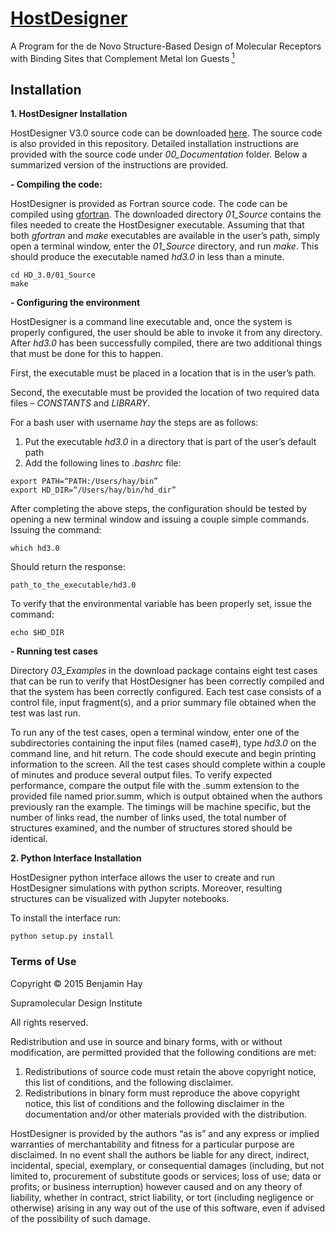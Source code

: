# [HostDesigner](https://github.com/kbsezginel/HostDesigner)
A Program for the de Novo Structure-Based Design of Molecular Receptors with Binding Sites that Complement Metal Ion Guests
[<sup>1</sup>](http://pubs.acs.org/doi/full/10.1021/ic0202920)
## Installation
**1. HostDesigner Installation**

HostDesigner V3.0 source code can be downloaded [here](https://sourceforge.net/projects/hostdesigner-v3-0/). The source code is also provided in this repository. Detailed installation instructions are provided with the source code under *00_Documentation* folder. Below a summarized version of the instructions are provided.

**- Compiling the code:**

HostDesigner is provided as Fortran source code. The code can be compiled using [gfortran](https://gcc.gnu.org).
The downloaded directory *01_Source* contains the files needed to create the HostDesigner executable.
Assuming that that both *gfortran* and *make* executables are available in the user’s path, simply open a terminal window, enter the *01_Source* directory, and run *make*. This should produce the executable named *hd3.0* in less than a minute.

```
cd HD_3.0/01_Source
make
```

**- Configuring the environment**

HostDesigner is a command line executable and, once the system is properly configured, the
user should be able to invoke it from any directory. After *hd3.0* has been successfully compiled,
there are two additional things that must be done for this to happen.

First, the executable must be placed in a location that is in the user’s path.

Second, the executable must be provided the location of two required data files – *CONSTANTS* and *LIBRARY*.

For a bash user with username *hay* the steps are as follows:

1.  Put the executable *hd3.0* in a directory that is part of the user’s default path
2.  Add the following lines to *.bashrc* file:

```
export PATH=“PATH:/Users/hay/bin”
export HD_DIR=“/Users/hay/bin/hd_dir”
```

After completing the above steps, the configuration should be tested by opening a new terminal
window and issuing a couple simple commands. Issuing the command:

```
which hd3.0
```

Should return the response:

```
path_to_the_executable/hd3.0
```

To verify that the environmental variable has been properly set, issue the command:

```
echo $HD_DIR
```

**- Running test cases**

Directory *03_Examples* in the download package contains eight test cases that can be run to
verify that HostDesigner has been correctly compiled and that the system has been correctly
configured. Each test case consists of a control file, input fragment(s), and a prior summary file
obtained when the test was last run.

To run any of the test cases, open a terminal window, enter one of the subdirectories containing the input files (named case#), type *hd3.0* on the command line, and hit return.
The code should execute and begin printing information to the screen.
All the test cases should complete within a couple of minutes and produce several output files.
To verify expected performance, compare the output file with the .summ extension to the provided file named prior.summ, which is output obtained when the authors previously ran the example.
The timings will be machine specific, but the number of links read, the number of links used, the total number of structures examined, and the number of structures stored should be identical.


**2. Python Interface Installation**

HostDesigner python interface allows the user to create and run HostDesigner simulations with python scripts. Moreover, resulting structures can be visualized with Jupyter notebooks.

To install the interface run:

```
python setup.py install
```

### Terms of Use
Copyright © 2015 Benjamin Hay

Supramolecular Design Institute

All rights reserved.


Redistribution and use in source and binary forms, with or without modification, are permitted
provided that the following conditions are met:

1.  Redistributions of source code must retain the above copyright notice, this list of conditions, and the following disclaimer.
2.  Redistributions in binary form must reproduce the above copyright notice, this list of conditions and the following disclaimer in the documentation and/or other materials provided with the distribution.

HostDesigner is provided by the authors “as is” and any express or implied warranties of
merchantability and fitness for a particular purpose are disclaimed. In no event shall the authors
be liable for any direct, indirect, incidental, special, exemplary, or consequential damages
(including, but not limited to, procurement of substitute goods or services; loss of use; data or
profits; or business interruption) however caused and on any theory of liability, whether in
contract, strict liability, or tort (including negligence or otherwise) arising in any way out of the
use of this software, even if advised of the possibility of such damage.
